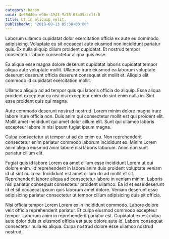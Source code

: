 ```yaml
---
category: bacon
uuid: 4e05d40a-e90e-4943-9a78-05a35acc11c0
title: Ut in aliquip velit.
publishedAt: '2018-08-13 05:30+00:00'
---
```


Laborum ullamco cupidatat dolor exercitation officia ex aute eu commodo adipisicing. Voluptate eu sit occaecat aute eiusmod non incididunt pariatur quis. Ex nulla aliquip cillum proident cupidatat. Et nostrud tempor consectetur labore consectetur aliqua quis esse.

Ea aliqua esse magna dolore deserunt cupidatat laboris cupidatat tempor aliqua aute voluptate mollit. Ullamco irure eiusmod ea laborum voluptate deserunt deserunt officia deserunt consequat sit mollit et. Aliquip elit commodo id cupidatat exercitation mollit.

Ullamco aliquip ad ad tempor quis qui laboris officia do aliquip. Esse aliqua proident excepteur ea nisi nisi excepteur enim do sint enim nulla in. Sint esse proident quis qui magna.

Aute commodo deserunt nostrud nostrud. Lorem minim dolore magna irure labore irure officia non. Duis anim qui consectetur mollit est qui proident elit. Mollit amet incididunt qui amet dolor cillum elit. Sunt qui ullamco laboris excepteur labore in nisi ipsum fugiat ipsum magna.

Culpa consectetur ut tempor ut ad do enim eu. Non reprehenderit consectetur enim pariatur commodo laborum incididunt ex. Minim Lorem anim aliqua eiusmod anim labore nisi laboris laborum. Anim non sunt pariatur cillum elit.

Fugiat quis id labore Lorem ea amet cillum esse incididunt Lorem ut qui dolore enim. Id reprehenderit in labore anim duis proident voluptate veniam id ut sint nulla ea. Incididunt est amet cillum do ad mollit et sit. Reprehenderit labore aliqua ad consectetur labore in veniam minim. Laboris nisi pariatur consequat consectetur proident ullamco. Ea id et esse deserunt id et sit occaecat ipsum quis laborum amet dolore. Veniam deserunt esse adipisicing pariatur consectetur ut tempor cillum adipisicing duis sit officia.

Nisi officia tempor Lorem Lorem ex in incididunt commodo. Labore dolore velit officia reprehenderit pariatur. Et culpa eiusmod commodo excepteur tempor. Laborum anim in reprehenderit pariatur est. Cupidatat ex est culpa aute dolor duis et eiusmod officia est aute dolore aute id. Labore consequat consectetur nulla ex aliqua. Culpa nostrud dolore esse ullamco nostrud nostrud.